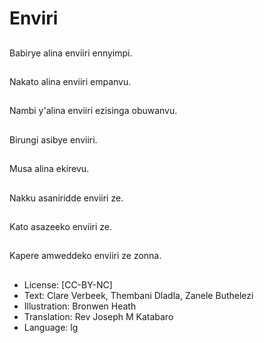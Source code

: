 # Enviri

##
Babirye alina enviiri
ennyimpi.

##
Nakato alina enviiri
empanvu.

##
Nambi y'alina enviiri
ezisinga obuwanvu.

##
Birungi asibye enviiri.

##
Musa alina ekirevu.

##
Nakku asaniridde enviiri
ze.

##
Kato asazeeko enviiri
ze.

##
Kapere amweddeko
enviiri ze zonna.

##
* License: [CC-BY-NC]
* Text: Clare Verbeek, Thembani Dladla, Zanele Buthelezi
* Illustration: Bronwen Heath
* Translation: Rev Joseph M Katabaro
* Language: lg
